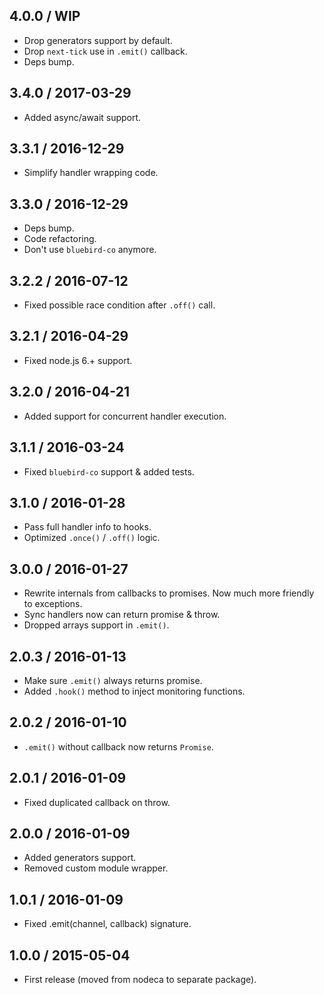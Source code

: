 4.0.0 / WIP
------------------

- Drop generators support by default.
- Drop `next-tick` use in `.emit()` callback.
- Deps bump.


3.4.0 / 2017-03-29
------------------

- Added async/await support.


3.3.1 / 2016-12-29
------------------

- Simplify handler wrapping code.


3.3.0 / 2016-12-29
------------------

- Deps bump.
- Code refactoring.
- Don't use `bluebird-co` anymore.


3.2.2 / 2016-07-12
------------------

- Fixed possible race condition after `.off()` call.


3.2.1 / 2016-04-29
------------------

- Fixed node.js 6.+ support.


3.2.0 / 2016-04-21
------------------

- Added support for concurrent handler execution.


3.1.1 / 2016-03-24
------------------

- Fixed `bluebird-co` support & added tests.


3.1.0 / 2016-01-28
------------------

- Pass full handler info to hooks.
- Optimized `.once()` / `.off()` logic.


3.0.0 / 2016-01-27
------------------

- Rewrite internals from callbacks to promises. Now much
  more friendly to exceptions.
- Sync handlers now can return promise & throw.
- Dropped arrays support in `.emit()`.


2.0.3 / 2016-01-13
------------------

- Make sure `.emit()` always returns promise.
- Added `.hook()` method to inject monitoring functions.


2.0.2 / 2016-01-10
------------------

- `.emit()` without callback now returns `Promise`.


2.0.1 / 2016-01-09
------------------

- Fixed duplicated callback on throw.


2.0.0 / 2016-01-09
------------------

- Added generators support.
- Removed custom module wrapper.


1.0.1 / 2016-01-09
------------------

- Fixed .emit(channel, callback) signature.


1.0.0 / 2015-05-04
------------------

- First release (moved from nodeca to separate package).
